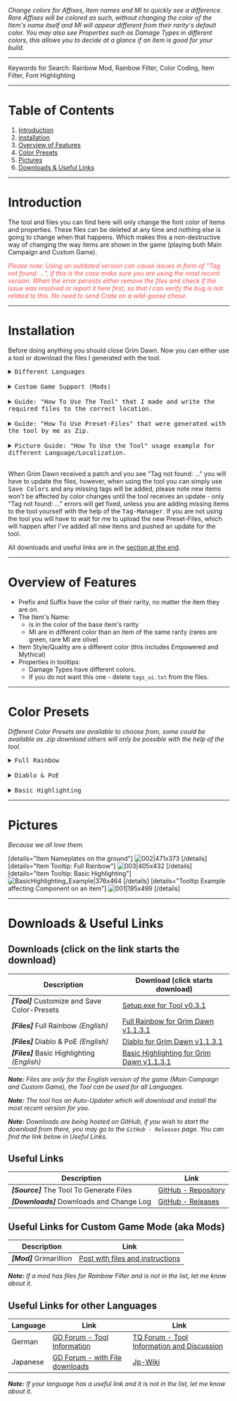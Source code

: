 *Change colors for Affixes, Item names and MI to quickly see a difference. Rare Affixes will be colored as such, without changing the color of the Item's name itself and MI will appear different from their rarity's default color. You may also see Properties such as Damage Types in different colors, this allows you to decide at a glance if an item is good for your build.*

---
Keywords for Search: Rainbow Mod, Rainbow Filter, Color Coding, Item Filter, Font Highlighting

---
# Table of Contents
1. [Introduction](#section-intro)
1. [Installation](#section-setup)
1. [Overview of Features](#section-features)
1. [Color Presets](#section-presets)
1. [Pictures](#section-img)
1. [Downloads &amp; Useful Links](#section-assets)

---
<a name="section-intro"></a>

# Introduction

The tool and files you can find here will only change the font color of items and properties. These files can be deleted at any time and nothing else is going to change when that happens. Which makes this a non-destructive way of changing the way items are shown in the game (playing both Main Campaign and Custom Game).

*<font color="#EF5050"><em>Please note: Using an outdated version can cause issues in form of "Tag not found: ...", if this is the case make sure you are using the most recent version. When the error persists either remove the files and check if the issue was resolved or report it here first, so that I can verify the bug is not related to this. No need to send Crate on a wild-goose chase.</em></font>*

---
<a name="section-setup"></a>

# Installation

Before doing anything you should close Grim Dawn. Now you can either use a tool or download the files I generated with the tool.

<details><summary><kbd>Different Languages</kbd></summary>
    <hr>
    <ul>
        <li>If you find a Zip for your language, you can use that. Simply place it into /Localization/ with other translations and select it inside the game's options like any other language.</li>
        <li>If you don't have the luxury of downloading the finished files you can easily make them yourself with the tool. Follow the instructions under <code>Guide: "How To Use The Tool" ...</code> and take a look at the pictures <code>Picture Guide: "How To Use the Tool" ...</code></li>
    </ul>
    <hr>
</details>

<br />

<details><summary><kbd>Custom Game Support (Mods)</kbd></summary>
    <hr>
    Mods are affected by the same files that work for the Main Campaign. If you are using the game without a different Language the files from the download section will work as long as the mod is not changing any tags. New items will obviously require additional files, but I'm not going to be responsible for them.
    I will add the link to a mod's Rainbow Filter files at the bottom, if you have a mod with Rainbow Filter files and the link is missing, let me know and I will add it.
    <hr>
</details>

<br />

<details><summary><kbd>Guide: "How To Use The Tool" that I made and write the required files to the correct location.</kbd></summary>
    <hr>
    <font color="#EF5050">Make sure Grim Dawn is closed, because it can prevent the tool from accessing important files and causes all kinds of weirdness inside the tool.</font>
    <br />If you are having issues following along, you may take a look at the pictures in <code>Picture Guide: "How To Use the Tool"</code><br /><br />
    <ol>
        <li>Download Setup.exe for the tool from the download section at the end.</li>
        <li>Install the tool by running Setup.exe, it should run the tool when finished, if this is not the case, you should find a shortcut on your desktop. (<em><strong>Note:</strong></em> You can uninstall the tool via windows' app remove, like most other software)</li>
        <li>Go to <kbd>Settings</kbd> and enter the path to your Grim Dawn directory with the Game.exe inside.<ul>
            <li><em><strong>Note: </strong></em>If you are using a different language you must check <kbd>Localization</kbd>, which will show you a new box with all installed languages, select the one you are using and move on to the next step. (Selected language is visible in green)</li>
            </ul></li>
        <li>A new menu on the left should become visible, go to <kbd>Library</kbd>.</li>
        <li>Inside the library you may select a different Preset, the default is Full Rainbow, if you are happy with it use the button <kbd>Save Colors</kbd> to save it.</li>
        <li>Start Grim Dawn. (if it was still running despite the warning, restart the game)<ul>
            <li><em><strong>Note: </strong></em>If you are using a different language select the colored version in the game's options the same way you selected your language.</li>
            </ul></li>
    </ol>
    <font color="#50AF50">When the files require an update just run the tool and start at step 5.</font><br />
    The tool will download any update to it on its own, you will only have to download Setup.exe once, unless there is an issue with the Auto-Updater of the tool.
    <hr>
</details>

<br />

<details><summary><kbd>Guide: "How To Use Preset-Files" that were generated with the tool by me as Zip.</kbd></summary>
    <hr>
    <font color="#EF5050">This is only for the regular english version of Grim Dawn, other Languages or Fonts using Localizations will not work with this! Mods using default tags however, will work perfectly fine with these files.</font><br /><br />
    If you do not wish to use the tool you can download the files as Zip and extract the contents to your Grim Dawn directory.<br /><br />
    <ol>
        <li>Download a Zip marked as [Files] from the download section at the end.</li>
        <li>Go to your Grim Dawn directory and extract the contents. (<em><strong>Note:</strong></em> Root directory of the Zip is Grim Dawn, easiest way is to extract the contents alongside your Grim Dawn directory.)</li>
        <li>You should end up with 6 *.txt files inside <code>/Grim Dawn/settings/text_en/</code>. These files are responsible for changing the colors of Items and Properties in the game. If you wish to play the game without color changes you simply delete those files.</li>
        <li>Start Grim Dawn. (or restart it if it was running before, the new files need to be loaded and this only occurs during startup)</li>
    </ol>
    <font color="#50AF50">When the files require an update you must do all these steps again.</font><br />
    You may choose to use either the directory with the game.exe (which is the default for the tool and which works for me) or use the directory in user data. I have had reports where putting the files in user data fixed issues, the choice is yours.<br /><br />
    <details>
    <summary><font color=#50AFAF>Game Directory</font></summary>
    <hr>
        Example Path taken from me: C:\Program Files (x86)\Steam\steamapps\common\Grim Dawn
    <pre>
    |-- Grim Dawn
    	|-- ArchiveTool.exe
    	|-- Grim Dawn.exe
    	|-- settings
    		|-- text_en
    			|-- tags_items.txt
    			|-- tags_ui.txt
    			|-- tagsgdx1_items.txt
    			|-- tagsgdx1_storyelements.txt
    			|-- tagsgdx2_endlessdungeon.txt
    			|-- tagsgdx2_items.txt
    </pre>
    <hr>
    </details>
    <details>
    <summary><font color="#50AFAF">User Data Directory</font></summary>
    <hr>
        Example Path taken from me: C:\Users\Ware\Documents\My Games\Grim Dawn
    <pre>
    |-- Grim Dawn
    	|-- save
    	|-- Screenshots
    	|-- Settings
    		|-- text_en
    			|-- tags_items.txt
    			|-- tags_ui.txt
    			|-- tagsgdx1_items.txt
    			|-- tagsgdx1_storyelements.txt
    			|-- tagsgdx2_endlessdungeon.txt
    			|-- tagsgdx2_items.txt
    </pre>
    <hr>
    </details>
    <hr>
</details>

<br />

<details><summary><kbd>Picture Guide: "How To Use the Tool" usage example for different Language/Localization.</kbd></summary>
<hr>
    <font color="#EF5050">Make sure Grim Dawn is closed, because it can prevent the tool from accessing important files and causes all kinds of weirdness inside the tool.</font><br />
    I'm going to assume you know how to download and start the tool.

![01-Settings|690x261](upload://yNZcSdusX7euEYqzh9fn2LXS1ns.png) 
![02-Library|689x275](upload://uux6tOWsSwYnEDTxEVvPgotUcSG.png) 
![03-InGame_Unedited|690x425](upload://b3Png7nprHcRiN1xgP4kC5QkJoN.png) 
    <br />If you are still running the game despite the warning at the beginning, you must restart the game or you won't be able to select the newly created colored language.
<hr>
</details>

<br />

When Grim Dawn received a patch and you see "Tag not found: ..." you will have to update the files, however, when using the tool you can simply use <kbd>Save Colors</kbd> and any missing tags will be added, please note new items won't be affected by color changes until the tool receives an update - only "Tag not found: ..." errors will get fixed, unless you are adding missing items to the tool yourself with the help of the <kbd>Tag-Manager</kbd>. If you are not using the tool you will have to wait for me to upload the new Preset-Files, which will happen after I've added all new items and pushed an update for the tool.

All downloads and useful links are in the [section at the end](#section-assets).

---
<a name="section-features"></a>

# Overview of Features

* Prefix and Suffix have the color of their rarity, no matter the item they are on.
* The Item's Name:
  * is in the color of the base item's rarity
  * MI are in different color than an item of the same rarity (rares are green, rare MI are olive)
* Item Style/Quality are a different color (this includes Empowered and Mythical)
* Properties in tooltips:
  * Damage Types have different colors.
  * If you do not want this one - delete `tags_ui.txt` from the files.

---
<a name="section-presets"></a>

# Color Presets

*Different Color Presets are available to choose from, some could be available as .zip download others will only be possible with the help of the tool.*

<details><summary><kbd>Full Rainbow</kbd></summary>
    <ul>
        <li>Item Names<ul>
            <li>MI have a different color than items of the same rarity.</li>
        </ul></li>
        <li>Tooltip<ul>
            <li>Each Damage Type has its own color.</li>
            <li>Attributes and other Special stats have their own separate color.</li>
        </ul></li>
    </ul>
</details>
<br />
<details>
    <summary><kbd>Diablo &amp; PoE</kbd></summary>
    <em>Note: Sets don't have the prefixed (S) Symbol, they have a different color.</em>
    <ul>
        <li><span style="background-color:#0F0F0F"><font color="#FFFFFF">Common</font></span></li>
        <li><span style="background-color:#0F0F0F"><font color="#39ABCF">Magic</font></span></li>
        <li><span style="background-color:#0F0F0F"><font color="#FFF62C">Rare</font></span> | <span style="background-color:#0F0F0F"><font color="#92CC00">MI - Rare</font></span></li>
        <li><span style="background-color:#0F0F0F"><font color="#5A039A">Epic</font></span> | <span style="background-color:#0F0F0F"><font color="#FF69B5">MI - Epic</font></span></li>
        <li><span style="background-color:#0F0F0F"><font color="#F3A44D">Legendary</font></span> | <span style="background-color:#0F0F0F"><font color="#FF4200">MI - Legendary</font></span></li>
        <li><span style="background-color:#0F0F0F"><font color="#10EB5D">Set (Epic/Legendary)</font></span> | <span style="background-color:#0F0F0F"><font color="#38592E">MI - Set (Epic/Legendary)</font></span></li>
        <li>Properties are the same as with Full Rainbow.</li>
    </ul>
</details>
<br />

<details><summary><kbd>Basic Highlighting</kbd></summary>
    <ul>
        <li>Item Names<ul>
            <li>MI have a different color than items of the same rarity.</li>
            <li>Sets are not using the (S) Symbol.</li>
        </ul></li>
        <li>Tooltip<ul>
            <li>Damage Type Colors are in three groups (Elemental, Physical/Pierce, Other).</li>
            <li>Damage over Time has a different color than the Direct Damage Types (but using the same grouping, with bleeding into the Physical/Pierce group).</li>
        </ul></li>
    </ul>
</details>

---

<a name="section-img"></a>

# Pictures

*Because we all love them.*

[details="Item Nameplates on the ground"]
![002|471x373](upload://rofqaVADbnm2RPQIbaeFZxi4yp6.jpeg)
[/details]
[details="Item Tooltip: Full Rainbow"]
![003|405x432](upload://3fLLRra2K5hiiskNbTa5pHhvJHa.jpeg)
[/details]
[details="Item Tooltip: Basic Highlighting"]
![BasicHighlighting_Example|376x464](upload://zpQ7KVlAEr6Qhc5PS0Jv3OZbXt5.jpeg)
[/details]
[details="Tooltip Example affecting Component on an item"]
![001|195x499](upload://WkCpn2KvDZUyM5KuGW8DTndbAQ.jpeg)
[/details]

---

<a name="section-assets"></a>

# Downloads &amp; Useful Links



## Downloads (click on the link starts the download)


| Description                                   | Download (click starts download)                             |
| --------------------------------------------- | ------------------------------------------------------------ |
| ***[Tool]*** Customize and Save Color-Presets | [Setup.exe for Tool v0.3.1](https://github.com/WareBare/WanezGD_Tools/releases/download/v0.3.1/WanezGD_Tools-Setup-0.3.1.exe "Link from GitHub Releases") |
| ***[Files]*** Full Rainbow *(English)*        | [Full Rainbow for Grim Dawn v1.1.3.1](https://github.com/WareBare/WanezGD_Tools/releases/download/v0.3.1/fullRainbow-1.1.3.1.zip) |
| ***[Files]*** Diablo & PoE *(English)*        | [Diablo for Grim Dawn v1.1.3.1](https://github.com/WareBare/WanezGD_Tools/releases/download/v0.3.1/diablo-1.1.3.1.zip) |
| ***[Files]*** Basic Highlighting *(English)*  | [Basic Highlighting for Grim Dawn v1.1.3.1](https://github.com/WareBare/WanezGD_Tools/releases/download/v0.3.1/basicHighlighting-1.1.3.1.zip) |

*___Note:___  Files are only for the English version of the game (Main Campaign and Custom Game), the Tool can be used for all Languages.*

*___Note:___ The tool has an Auto-Updater which will download and install the most recent version for you.*

*__Note:__ Downloads are being hosted on GitHub, if you wish to start the download from there, you may go to the `GitHub - Releases` page. You can find the link below in Useful Links.*



## Useful Links

| Description                                | Link                                                         |
| ------------------------------------------ | ------------------------------------------------------------ |
| ***[Source]*** The Tool To Generate Files  | [GitHub - Repository](https://github.com/WareBare/WanezGD_Tools) |
| ***[Downloads]*** Downloads and Change Log | [GitHub - Releases](https://github.com/WareBare/WanezGD_Tools/releases) |



## Useful Links for Custom Game Mode (aka Mods)

| Description              | Link                                                         |
| ------------------------ | ------------------------------------------------------------ |
| ***[Mod]*** Grimarillion | [Post with files and instructions](https://forums.crateentertainment.com/t/rel-grimarillion-v68/46587/1433) |

*___Note:___ If a mod has files for Rainbow Filter and is not in the list, let me know about it.*



## Useful Links for other Languages

| Language | Link                                                         | Link                                                         |
| -------- | ------------------------------------------------------------ | ------------------------------------------------------------ |
| German   | [GD Forum - Tool Information](https://forums.crateentertainment.com/t/german-translation/28374/1649) | [TQ Forum - Tool Information and Discussion](https://titanquest.4fansites.de/forum/viewtopic.php?f=31&t=12187&start=75#p236391) |
| Japanese | [GD Forum - with File downloads](https://forums.crateentertainment.com/t/japanese-translation/28795) | [Jp-Wiki](http://wikiwiki.jp/gdcrate/?Mod%2FItem%20Filter)       |

*___Note:___ If your language has a useful link and it is not in the list, let me know about it.*